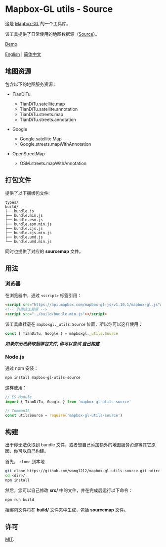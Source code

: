 # Mapbox-GL utils - Source

这是 [Mapbox-GL](https://docs.mapbox.com/mapbox-gl-js/overview/) 的一个工具库。

该工具提供了日常使用的地图数据源（[Source](https://docs.mapbox.com/mapbox-gl-js/style-spec/sources/)）。

[Demo](./test/index.html)

[English](./README.md) | [简体中文](./README.zh-CN.md)

## 地图资源

包含以下的地图服务资源：

-   TianDiTu

    -   TianDiTu.satellite.map
    -   TianDiTu.satellite.annotation
    -   TianDiTu.streets.map
    -   TianDiTu.streets.annotation

-   Google

    -   Google.satellite.Map
    -   Google.streets.mapWithAnnotation

-   OpenStreetMap

    -   OSM.streets.mapWithAnnotation

## 打包文件

提供了以下捆绑包文件:

    types/
    build/
    ├── bundle.js
    ├── bundle.min.js
    ├── bundle.esm.js
    ├── bundle.esm.min.js
    ├── bundle.cjs.js
    ├── bundle.cjs.min.js
    ├── bundle.umd.js
    └── bundle.umd.min.js

同时也提供了对应的 **sourcemap** 文件。

## 用法

### 浏览器

在浏览器中，通过 `<script>` 标签引用：

```html
<script src="https://api.mapbox.com/mapbox-gl-js/v1.10.1/mapbox-gl.js"></script>
<!-- 引用该工具库 -->
<script src="../build/bundle.min.js"></script>
```

该工具库挂载在 `mapboxgl._utils.Source` 位置，所以你可以这样使用：

```js
const { TianDiTu, Google } = mapboxgl._utils.Source
```

**_如果你无法获取捆绑包文件, 你可以尝试 [自己构建](#build)._**

### Node.js

通过 npm 安装：

```bash
npm install mapbox-gl-utils-source
```

这样使用：

```js
// ES Module
import { TianDiTu, Google } from 'mapbox-gl-utils-source'

// CommonJS
const utilsSource = require('mapbox-gl-utils-source')
```

## 构建

出于你无法获取到 bundle 文件，或者想自己添加额外的地图服务资源等其它原因，你可以自己构建。

首先， `clone` 到本地

```bash
git clone https://github.com/wang1212/mapbox-gl-utils-source.git <dir>
cd <dir>/
npm install
```

然后，您可以自己修改 **src/** 中的文件，并在完成后运行以下命令：

```bash
npm run build
```

捆绑包文件将在 **build/** 文件夹中生成，包括 **sourcemap** 文件。

## 许可

[MIT](./LICENSE).
